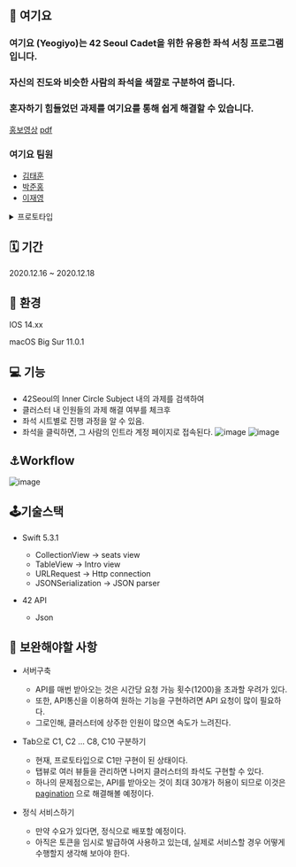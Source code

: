 ## 💺 여기요

### 여기요 (Yeogiyo)는 42 Seoul Cadet을 위한 유용한 좌석 서칭 프로그램입니다.
### 자신의 진도와 비슷한 사람의 좌석을 색깔로 구분하여 줍니다.
### 혼자하기 힘들었던 과제를 여기요를 통해 쉽게 해결할 수 있습니다.
   
[홍보영상](https://www.youtube.com/watch?v=cmB1KURhgb8&ab_channel=%EB%AC%B8%EA%B3%BC%EA%B0%9C%EB%B0%9C%EC%9E%90)
[pdf](https://github.com/nonalias/Yeogiyo/files/5735702/42._.pdf)

### 여기요 팀원
* [김태훈](https://github.com/nonalias)   
* [박준홍](https://github.com/feldblume5263)   
* [이재영](https://github.com/ejei0g)   
   
   
<details>
  <summary>프로토타입</summary>
  
  ![image](https://user-images.githubusercontent.com/43032377/102309358-ef333480-3fab-11eb-86d2-86d876e8a054.png)
  ![image](https://user-images.githubusercontent.com/43032377/102309375-f8240600-3fab-11eb-9d20-0cb4e03ab407.png)
  ![image](https://user-images.githubusercontent.com/43032377/102309385-ffe3aa80-3fab-11eb-8c00-7061708caee3.png)

</details>

## 🗓 기간
2020.12.16 ~ 2020.12.18

## 🔧 환경
IOS 14.xx

macOS Big Sur 11.0.1

## 💻 기능
* 42Seoul의 Inner Circle Subject 내의 과제를 검색하여 
* 클러스터 내 인원들의 과제 해결 여부를 체크후
* 좌석 시트별로 진행 과정을 알 수 있음.
* 좌석을 클릭하면, 그 사람의 인트라 계정 페이지로 접속된다.
![image](https://user-images.githubusercontent.com/43032377/102607335-7975c700-416b-11eb-8c15-ca5f7ce1ef57.png)
![image](https://user-images.githubusercontent.com/43032377/102607163-2865d300-416b-11eb-9a19-1b837ed46c75.png)


## ⚓️Workflow
![image](https://user-images.githubusercontent.com/43032377/103007543-f1caf680-4576-11eb-8b8b-dd1f20157332.png)

## 🕹기술스택
* Swift 5.3.1
  * CollectionView -> seats view
  * TableView -> Intro view
  * URLRequest -> Http connection
  * JSONSerialization -> JSON parser

* 42 API
  * Json
## 🔨 보완해야할 사항
* 서버구축
  * API를 매번 받아오는 것은 시간당 요청 가능 횟수(1200)을 초과할 우려가 있다.
  * 또한, API통신을 이용하여 원하는 기능을 구현하려면 API 요청이 많이 필요하다.
  * 그로인해, 클러스터에 상주한 인원이 많으면 속도가 느려진다.
  
* Tab으로 C1, C2 ... C8, C10 구분하기
  * 현재, 프로토타입으로 C1만 구현이 된 상태이다.
  * 탭뷰로 여러 뷰들을 관리하면 나머지 클러스터의 좌석도 구현할 수 있다.
  * 하나의 문제점으로는, API를 받아오는 것이 최대 30개가 허용이 되므로 이것은 [pagination](https://api.intra.42.fr/apidoc/guides/specification#pagination) 으로 해결해볼 예정이다.

* 정식 서비스하기
  * 만약 수요가 있다면, 정식으로 배포할 예정이다.
  * 아직은 토큰을 임시로 발급하여 사용하고 있는데, 실제로 서비스할 경우 어떻게 수행할지 생각해 보아야 한다.
